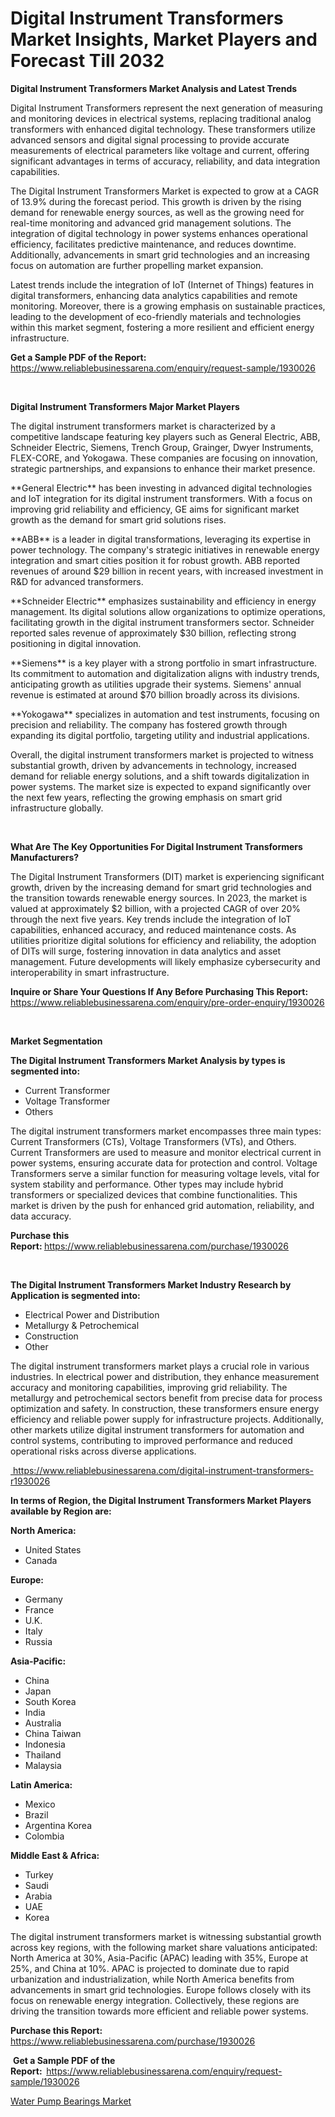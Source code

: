 <p><h1>Digital Instrument Transformers Market Insights, Market Players and Forecast Till 2032</h1></p><p><strong>Digital Instrument Transformers Market Analysis and Latest Trends</strong></p>
<p><p>Digital Instrument Transformers represent the next generation of measuring and monitoring devices in electrical systems, replacing traditional analog transformers with enhanced digital technology. These transformers utilize advanced sensors and digital signal processing to provide accurate measurements of electrical parameters like voltage and current, offering significant advantages in terms of accuracy, reliability, and data integration capabilities.</p><p>The Digital Instrument Transformers Market is expected to grow at a CAGR of 13.9% during the forecast period. This growth is driven by the rising demand for renewable energy sources, as well as the growing need for real-time monitoring and advanced grid management solutions. The integration of digital technology in power systems enhances operational efficiency, facilitates predictive maintenance, and reduces downtime. Additionally, advancements in smart grid technologies and an increasing focus on automation are further propelling market expansion. </p><p>Latest trends include the integration of IoT (Internet of Things) features in digital transformers, enhancing data analytics capabilities and remote monitoring. Moreover, there is a growing emphasis on sustainable practices, leading to the development of eco-friendly materials and technologies within this market segment, fostering a more resilient and efficient energy infrastructure. </p></p>
<p><strong>Get a Sample PDF of the Report:&nbsp;</strong> <a href="https://www.reliablebusinessarena.com/enquiry/request-sample/1930026?utm_campaign=2175&utm_medium=2&utm_source=Github&utm_content=ia&utm_term=08042025&utm_id=digital-instrument-transformers">https://www.reliablebusinessarena.com/enquiry/request-sample/1930026</a></p>
<p>&nbsp;</p>
<p><strong>Digital Instrument Transformers Major Market Players</strong></p>
<p><p>The digital instrument transformers market is characterized by a competitive landscape featuring key players such as General Electric, ABB, Schneider Electric, Siemens, Trench Group, Grainger, Dwyer Instruments, FLEX-CORE, and Yokogawa. These companies are focusing on innovation, strategic partnerships, and expansions to enhance their market presence.</p><p>**General Electric** has been investing in advanced digital technologies and IoT integration for its digital instrument transformers. With a focus on improving grid reliability and efficiency, GE aims for significant market growth as the demand for smart grid solutions rises.</p><p>**ABB** is a leader in digital transformations, leveraging its expertise in power technology. The company's strategic initiatives in renewable energy integration and smart cities position it for robust growth. ABB reported revenues of around $29 billion in recent years, with increased investment in R&D for advanced transformers.</p><p>**Schneider Electric** emphasizes sustainability and efficiency in energy management. Its digital solutions allow organizations to optimize operations, facilitating growth in the digital instrument transformers sector. Schneider reported sales revenue of approximately $30 billion, reflecting strong positioning in digital innovation.</p><p>**Siemens** is a key player with a strong portfolio in smart infrastructure. Its commitment to automation and digitalization aligns with industry trends, anticipating growth as utilities upgrade their systems. Siemens' annual revenue is estimated at around $70 billion broadly across its divisions.</p><p>**Yokogawa** specializes in automation and test instruments, focusing on precision and reliability. The company has fostered growth through expanding its digital portfolio, targeting utility and industrial applications.</p><p>Overall, the digital instrument transformers market is projected to witness substantial growth, driven by advancements in technology, increased demand for reliable energy solutions, and a shift towards digitalization in power systems. The market size is expected to expand significantly over the next few years, reflecting the growing emphasis on smart grid infrastructure globally.</p></p>
<p>&nbsp;</p>
<p><strong>What Are The Key Opportunities For Digital Instrument Transformers Manufacturers?</strong></p>
<p><p>The Digital Instrument Transformers (DIT) market is experiencing significant growth, driven by the increasing demand for smart grid technologies and the transition towards renewable energy sources. In 2023, the market is valued at approximately $2 billion, with a projected CAGR of over 20% through the next five years. Key trends include the integration of IoT capabilities, enhanced accuracy, and reduced maintenance costs. As utilities prioritize digital solutions for efficiency and reliability, the adoption of DITs will surge, fostering innovation in data analytics and asset management. Future developments will likely emphasize cybersecurity and interoperability in smart infrastructure.</p></p>
<p><strong>Inquire or Share Your Questions If Any Before Purchasing This Report:</strong> <a href="https://www.reliablebusinessarena.com/enquiry/pre-order-enquiry/1930026?utm_campaign=2175&utm_medium=2&utm_source=Github&utm_content=ia&utm_term=08042025&utm_id=digital-instrument-transformers">https://www.reliablebusinessarena.com/enquiry/pre-order-enquiry/1930026</a></p>
<p>&nbsp;</p>
<p><strong>Market Segmentation</strong></p>
<p><strong>The Digital Instrument Transformers Market Analysis by types is segmented into:</strong></p>
<p><ul><li>Current Transformer</li><li>Voltage Transformer</li><li>Others</li></ul></p>
<p><p>The digital instrument transformers market encompasses three main types: Current Transformers (CTs), Voltage Transformers (VTs), and Others. Current Transformers are used to measure and monitor electrical current in power systems, ensuring accurate data for protection and control. Voltage Transformers serve a similar function for measuring voltage levels, vital for system stability and performance. Other types may include hybrid transformers or specialized devices that combine functionalities. This market is driven by the push for enhanced grid automation, reliability, and data accuracy.</p></p>
<p><strong>Purchase this Report:&nbsp;</strong><a href="https://www.reliablebusinessarena.com/purchase/1930026?utm_campaign=2175&utm_medium=2&utm_source=Github&utm_content=ia&utm_term=08042025&utm_id=digital-instrument-transformers">https://www.reliablebusinessarena.com/purchase/1930026</a></p>
<p>&nbsp;</p>
<p><strong>The Digital Instrument Transformers Market Industry Research by Application is segmented into:</strong></p>
<p><ul><li>Electrical Power and Distribution</li><li>Metallurgy & Petrochemical</li><li>Construction</li><li>Other</li></ul></p>
<p><p>The digital instrument transformers market plays a crucial role in various industries. In electrical power and distribution, they enhance measurement accuracy and monitoring capabilities, improving grid reliability. The metallurgy and petrochemical sectors benefit from precise data for process optimization and safety. In construction, these transformers ensure energy efficiency and reliable power supply for infrastructure projects. Additionally, other markets utilize digital instrument transformers for automation and control systems, contributing to improved performance and reduced operational risks across diverse applications.</p></p>
<p><a href="https://www.reliablebusinessarena.com/digital-instrument-transformers-r1930026?utm_campaign=2175&utm_medium=2&utm_source=Github&utm_content=ia&utm_term=08042025&utm_id=digital-instrument-transformers">&nbsp;https://www.reliablebusinessarena.com/digital-instrument-transformers-r1930026</a></p>
<p><strong>In terms of Region, the Digital Instrument Transformers Market Players available by Region are:</strong></p>
<p>
    <p> <strong> North America: </strong>
        <ul>
            <li>United States</li>
            <li>Canada</li>
        </ul>
        </p> 
    <p> <strong> Europe: </strong>
        <ul>
            <li>Germany</li>
            <li>France</li>
            <li>U.K.</li>
            <li>Italy</li>
            <li>Russia</li>
        </ul>
        </p> 
    <p> <strong> Asia-Pacific: </strong>
        <ul>
            <li>China</li>
            <li>Japan</li>
            <li>South Korea</li>
            <li>India</li>
            <li>Australia</li>
            <li>China Taiwan</li>
            <li>Indonesia</li>
            <li>Thailand</li>
            <li>Malaysia</li>
        </ul>
        </p> 
    <p> <strong> Latin America: </strong>
        <ul>
            <li>Mexico</li>
            <li>Brazil</li>
            <li>Argentina Korea</li>
            <li>Colombia</li>
        </ul>
        </p> 
    <p> <strong> Middle East & Africa: </strong>
        <ul>
            <li>Turkey</li>
            <li>Saudi</li>
            <li>Arabia</li>
            <li>UAE</li>
            <li>Korea</li>
        </ul>
    </p>
    </p>
<p><p>The digital instrument transformers market is witnessing substantial growth across key regions, with the following market share valuations anticipated: North America at 30%, Asia-Pacific (APAC) leading with 35%, Europe at 25%, and China at 10%. APAC is projected to dominate due to rapid urbanization and industrialization, while North America benefits from advancements in smart grid technologies. Europe follows closely with its focus on renewable energy integration. Collectively, these regions are driving the transition towards more efficient and reliable power systems.</p></p>
<p><strong>Purchase this Report: </strong><a href="https://www.reliablebusinessarena.com/purchase/1930026?utm_campaign=2175&utm_medium=2&utm_source=Github&utm_content=ia&utm_term=08042025&utm_id=digital-instrument-transformers">https://www.reliablebusinessarena.com/purchase/1930026</a></p>
<p>&nbsp;<strong>Get a Sample PDF of the Report:&nbsp;&nbsp;</strong><a href="https://www.reliablebusinessarena.com/enquiry/request-sample/1930026?utm_campaign=2175&utm_medium=2&utm_source=Github&utm_content=ia&utm_term=08042025&utm_id=digital-instrument-transformers">https://www.reliablebusinessarena.com/enquiry/request-sample/1930026</a></p>
<p><strong></strong></p>
<p><p><a href="https://github.com/JosephineMcguire65/Market-Research-Report-List-2/blob/main/water-pump-bearings-market.md?utm_campaign=2175&utm_medium=2&utm_source=Github&utm_content=ia&utm_term=08042025&utm_id=digital-instrument-transformers">Water Pump Bearings Market</a></p></p>